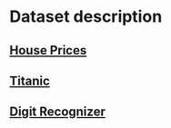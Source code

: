 # Dataset description

## [House Prices](https://www.kaggle.com/c/house-prices-advanced-regression-techniques)


## [Titanic](https://www.kaggle.com/c/titanic)


## [Digit Recognizer](https://www.kaggle.com/c/digit-recognizer)
